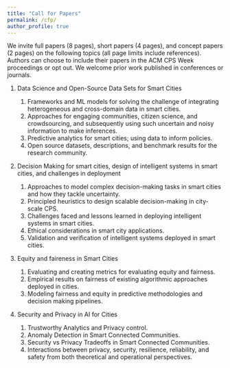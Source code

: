 ```yaml
---
title: "Call for Papers"
permalink: /cfp/
author_profile: true
---
```


We invite full papers (8 pages), short papers (4 pages), and concept papers (2 pages) on the following topics (all page limits include references). Authors can choose to include their papers in the ACM CPS Week proceedings or opt out. We welcome prior work published in conferences or journals.

<ol>
<li><p>Data Science and Open-Source Data Sets for Smart Cities</p>
<ol>
<li>Frameworks and ML models for solving the challenge of integrating heterogeneous and cross-domain data in smart cities.</li>
<li>Approaches for engaging communities, citizen science, and crowdsourcing, and subsequently using such uncertain and noisy information to make inferences.</li>
<li>Predictive analytics for smart cities; using data to inform policies.</li>
<li>Open source datasets, descriptions, and benchmark results for the research community.</li>
</ol></li>
<li><p>Decision Making for smart cities, design of intelligent systems in smart cities, and challenges in deployment</p>
<ol>
<li>Approaches to model complex decision-making tasks in smart cities and how they tackle uncertainty.</li>
<li>Principled heuristics to design scalable decision-making in city-scale CPS.</li>
<li>Challenges faced and lessons learned in deploying intelligent systems in smart cities.</li>
<li>Ethical considerations in smart city applications.</li>
<li>Validation and verification of intelligent systems deployed in smart cities.</li>
</ol></li>
<li><p>Equity and faireness in Smart Cities</p>
<ol>
<li>Evaluating and creating metrics for evaluating equity and fairness.</li>
<li>Empirical results on fairness of existing algorithmic approaches deployed in cities.</li>
<li>Modeling fairness and equity in predictive methodologies and decision making pipelines.</li>
</ol></li>
<li><p>Security and Privacy in AI for Cities</p>
<ol>
<li>Trustworthy Analytics and Privacy control.</li>
<li>Anomaly Detection in Smart Connected Communities.</li>
<li>Security vs Privacy Tradeoffs in Smart Connected Communities.</li>
<li>Interactions between privacy, security, resilience, reliability, and safety from both theoretical and operational perspectives.</li>
</ol></li>
</ol>


